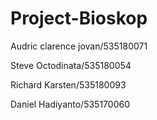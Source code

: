 # Project-Bioskop
 
<p>Audric clarence jovan/535180071</p>
<p>Steve Octodinata/535180054</p>
<p>Richard Karsten/535180093</p>
<p>Daniel Hadiyanto/535170060</p>

